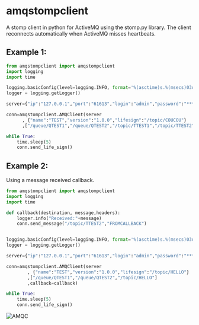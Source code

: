# amqstompclient

A stomp client in python for ActiveMQ using the stomp.py library. The client reconnects automatically when ActiveMQ misses heartbeats.

## Example 1:
```python
from amqstompclient import amqstompclient
import logging
import time

logging.basicConfig(level=logging.INFO, format='%(asctime)s.%(msecs)03d %(levelname)s %(module)s - %(funcName)s: %(message)s', datefmt="%Y-%m-%d %H:%M:%S")
logger = logging.getLogger()

server={"ip":"127.0.0.1","port":"61613","login":"admin","password":"*****"}

conn=amqstompclient.AMQClient(server
      , {"name":"TEST","version":"1.0.0","lifesign":"/topic/COUCOU"}
      ,["/queue/QTEST1","/queue/QTEST2","/topic/TTEST1","/topic/TTEST2"])        

while True:
    time.sleep(5)
    conn.send_life_sign()
```

## Example 2:
Using a message received callback.
```python
from amqstompclient import amqstompclient
import logging
import time

def callback(destination, message,headers):
    logger.info("Received:"+message)
    conn.send_message("/topic/TTEST2","FROMCALLBACK")


logging.basicConfig(level=logging.INFO, format='%(asctime)s.%(msecs)03d %(levelname)s %(module)s - %(funcName)s: %(message)s', datefmt="%Y-%m-%d %H:%M:%S")
logger = logging.getLogger()

server={"ip":"127.0.0.1","port":"61613","login":"admin","password":"*****"}

conn=amqstompclient.AMQClient(server
        , {"name":"TEST","version":"1.0.0","lifesign":"/topic/HELLO"}
        ,["/queue/QTEST1","/queue/QTEST2","/topic/HELLO"]
        ,callback=callback)        

while True:
    time.sleep(5)
    conn.send_life_sign()
```

![AMQC](https://github.com/snuids/amqstompclient/raw/master/images/AMQC1.jpg)

